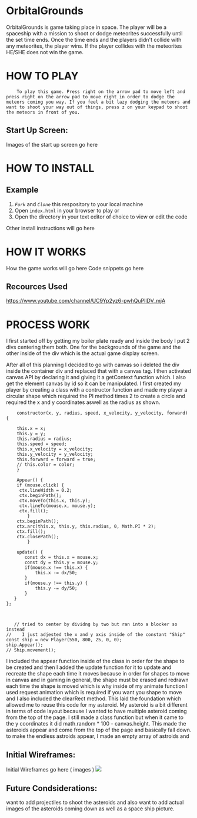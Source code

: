 #                               OrbitalGrounds

OrbitalGrounds is game taking place in space. The player will be a spaceship with a mission to shoot or dodge meteorites successfully until the set time ends. Once the time ends and the players didn't collide with any meteorites, the player wins. If the player collides with the meteorites HE/SHE does not win the game.

#                                HOW TO PLAY

        To play this game. Press right on the arrow pad to move left and press right on the arrow pad to move right in order to dodge the meteors coming you way. If you feel a bit lazy dodging the meteors and want to shoot your way out of things, press z on your keypad to shoot the meteors in front of you.

## Start Up Screen:
Images of the start up screen go here 

# HOW TO INSTALL

## Example
1. *`Fork`* and *`Clone`* this respository to your local machine
2. Open `index.html` in your browser to play or 
3. Open the directory in your text editor of choice to view or edit the code

Other install instructions will go here


# HOW IT WORKS
How the game works will go here
Code snippets go here

## Recources Used
https://www.youtube.com/channel/UC9Yp2yz6-pwhQuPlIDV_mjA



# PROCESS WORK
I first started off by getting my boiler plate ready and inside the body I put 2 divs centering them both. One for the backgrounds of the game and the other inside of the div which is the actual game display screen.

After all of this planning I decided to go with canvas so i deleted the div inside the container div and replaced that with a canvas tag. I then activated canvas API by declaring it and giving it a getContext function which. I also get the element canvas by id so it can be manipulated. I first created my player by creating a class with a contructor function and made my player a circular shape which required the PI method times 2 to create a circle and required the x and y coordinates aswell as the radius as shown.

``` class Player {
    constructor(x, y, radius, speed, x_velocity, y_velocity, forward) {

    this.x = x;
    this.y = y;
    this.radius = radius; 
    this.speed = speed;
    this.x_velocity = x_velocity;
    this.y_velocity = y_velocity;
    this.forward = forward = true;
    // this.color = color;
    } 

    Appear() {
    if (mouse.click) {
     ctx.lineWidth = 0.2;
     ctx.beginPath();
     ctx.moveTo(this.x, this.y);
     ctx.lineTo(mouse.x, mouse.y);
     ctx.fill();
        } 
    ctx.beginPath(); 
    ctx.arc(this.x, this.y, this.radius, 0, Math.PI * 2);
    ctx.fill();
    ctx.closePath();
        }

    update() {
       const dx = this.x = mouse.x;
       const dy = this.y = mouse.y;
       if(mouse.x !== this.x) {
           this.x -= dx/50;
       }
       if(mouse.y !== this.y) {
           this.y -= dy/50;
       }
   }
};
 


   // tried to center by dividng by two but ran into a blocker so instead 
//    I just adjested the x and y axis inside of the constant "Ship"
const ship = new Player(550, 800, 25, 0, 0);
ship.Appear();
// Ship.movement();
``` 
I included the appear function inside of the class in order for the shape to be created and then I added the update function for it to update and recreate the shape each time it moves because in order for shapes to move in canvas and in gaming in general, the shape must be erased and redrawn each time the shape is moved which is why inside of my animate function I used request animation which is required if you want you shape to move and I also included the clearRect method. This laid the foundation which allowed me to reuse this code for my asteroid. My asteroid is a bit different in terms of code layout because I wanted to have multiple asteroid coming from the top of the page. I still made a class function but when it came to the y coordinates it did math.random * 100 - canvas.height. This made the asteroids appear and come from the top of the page and basically fall down. to make the endless astroids appear, I made an empty array of astroids and

## Initial Wireframes:
Initial Wireframes go here ( images )
<img src="./OrbitalGrounds-logo.png">

## Future Condsiderations:

want to add projectiles to shoot the asteroids and also want to add actual images of the asteroids coming down as well as a space ship picture.

